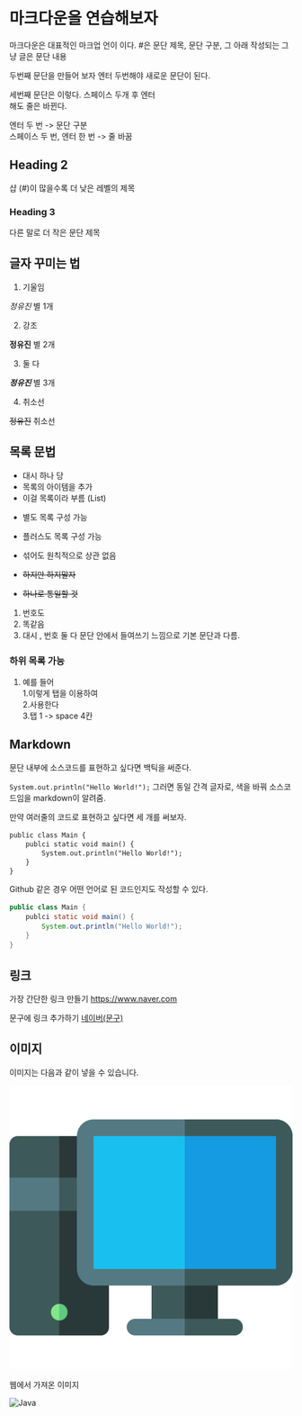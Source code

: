 # 마크다운을 연습해보자  

마크다운은 대표적인 마크업 언이 이다. 
#은 문단 제목, 문단 구분, 그 아래 작성되는 그냥 글은 문단 내용

두번째 문단을 만들어 보자 엔터 두번해야 새로운 문단이 된다.

세번째 문단은 이렇다. 스페이스 두개 후 엔터  
해도 줄은 바뀐다.

엔터 두 번 -> 문단 구분  
스페이스 두 번,  엔터 한 번 -> 줄 바꿈

## Heading 2
샵 (#)이 많을수록 더 낮은 레벨의 제목

### Heading 3
다른 말로 더 작은 문단 제목


## 글자 꾸미는 법 

1. 기울임  

*정유진* 별 1개  

2. 강조   

**정유진** 별 2개  

3. 둘 다    

***정유진*** 별 3개

4. 취소선    

~~정유진~~  취소선

## 목록 문법  

- 대시 하나 당
- 목록의 아이템을 추가
- 이걸 목록이라 부름 (List)
* 별도 목록 구성 가능
+ 플러스도 목록 구성 가능
- 섞어도 원칙적으로 상관 없음
* ~~하지만 하지말자~~
+ ~~하나로 통일할 것~~

1. 번호도 
2. 똑같음
3. 대시 , 번호 둘 다 문단 안에서 들여쓰기 느낌으로 기본 문단과 다름.

### 하위 목록 가능
1. 예를 들어    
    1.이렇게 탭을 이용하여  
    2.사용한다      
    3.탭 1 -> space 4칸 


## Markdown

문단 내부에 소스코드를 표현하고 싶다면 백틱을 써준다.

`System.out.println("Hello World!");` 그러면 동일 간격 글자로, 색을 바꿔 소스코드임을 markdown이 알려줌.

만약 여러줄의 코드로 표현하고 싶다면 세 개를 써보자.

```
public class Main {
    publci static void main() {
        System.out.println("Hello World!");
    }
}
```

Github 같은 경우 어떤 언어로 된 코드인지도 작성할 수 있다.

```java
public class Main {
    publci static void main() {
        System.out.println("Hello World!");
    }
}
```

## 링크

가장 간단한 링크 만들기 <https://www.naver.com>

문구에 링크 추가하기 [네이버(문구)](https://www.naver.com)

## 이미지

이미지는 다음과 같이 넣을 수 있습니다.

![컴퓨터 이미지](computer.png)

웹에서 가져온 이미지  

![Java](https://upload.wikimedia.org/wikipedia/commons/thumb/7/79/Spring_Boot.svg/120px-Spring_Boot.svg.png)